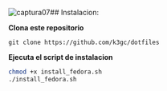 ![captura07](https://github.com/user-attachments/assets/af00e7fb-e95c-48a3-aabf-c4944061c1fe)## Instalacion:

<b>Clona este repositorio</b>

```git
git clone https://github.com/k3gc/dotfiles
```

<b>Ejecuta el script de instalacion</b>

```sh
chmod +x install_fedora.sh
./install_fedora.sh
```
